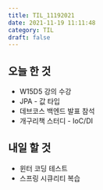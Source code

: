 ```yaml
---
title: TIL_11192021
date: 2021-11-19 11:11:48
category: TIL
draft: false
---
```


## 오늘 한 것

- W15D5 강의 수강
- JPA - 값 타입
- 데브코스 백엔드 발표 참석
- 개구리책 스터디 - IoC/DI

## 내일 할 것

- 윈터 코딩 테스트
- 스프링 시큐리티 복습
